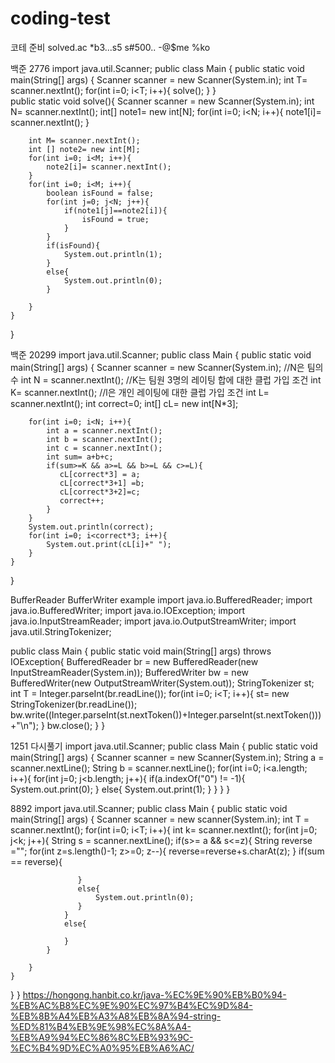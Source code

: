 # coding-test
코테 준비
solved.ac
*b3...s5 s#500.. -@$me %ko


백준 2776
import java.util.Scanner;
public class Main
{
	public static void main(String[] args) {
		Scanner scanner = new Scanner(System.in);
		int T= scanner.nextInt();
		for(int i=0; i<T; i++){
		    solve();
		}
	}	
	public static void solve(){
	    Scanner scanner = new Scanner(System.in);
	    int N= scanner.nextInt();
	    int[] note1= new int[N];
	    for(int i=0; i<N; i++){
	        note1[i]= scanner.nextInt();
	    }
	    
	    int M= scanner.nextInt();
	    int [] note2= new int[M];
	    for(int i=0; i<M; i++){
	        note2[i]= scanner.nextInt();
	    }
	    for(int i=0; i<M; i++){
	        boolean isFound = false;
	        for(int j=0; j<N; j++){
	            if(note1[j]==note2[i]){
	                isFound = true;
	            }
	        }
	        if(isFound){
	            System.out.println(1);
	        }
	        else{
	            System.out.println(0);
	        }
	    
	    }
	}
	
}

백준 20299
import java.util.Scanner;
public class Main
{
	public static void main(String[] args) {
		Scanner scanner = new Scanner(System.in);
		//N은 팀의 수
		int N = scanner.nextInt();
	    //K는 팀원 3명의 레이팅 합에 대한 클럽 가입 조건
	    int K= scanner.nextInt();
	    //l은 개인 레이팅에 대한 클럽 가입 조건
	    int L= scanner.nextInt();
	    int correct=0;
	    int[] cL= new int[N*3];
	    
	    for(int i=0; i<N; i++){
	        int a = scanner.nextInt();
	        int b = scanner.nextInt();
	        int c = scanner.nextInt();
	        int sum= a+b+c;
	        if(sum>=K && a>=L && b>=L && c>=L){
	           cL[correct*3] = a;
	           cL[correct*3+1] =b;
	           cL[correct*3+2]=c;
	           correct++;
	        }
	    }
	    System.out.println(correct);
	    for(int i=0; i<correct*3; i++){
	        System.out.print(cL[i]+" ");
	    }
	}
}


BufferReader BufferWriter example
import java.io.BufferedReader;
import java.io.BufferedWriter;
import java.io.IOException;
import java.io.InputStreamReader;
import java.io.OutputStreamWriter;
import java.util.StringTokenizer;


public class Main
{
	public static void main(String[] args) throws IOException{
		BufferedReader br = new BufferedReader(new InputStreamReader(System.in));
		BufferedWriter bw = new BufferedWriter(new OutputStreamWriter(System.out));
		StringTokenizer st;
		int T = Integer.parseInt(br.readLine());
		for(int i=0; i<T; i++){
		    st= new StringTokenizer(br.readLine());
		    bw.write((Integer.parseInt(st.nextToken())+Integer.parseInt(st.nextToken()))+"\n");
		}
		bw.close();
	}
}

1251 다시풀기
import java.util.Scanner;
public class Main
{
	public static void main(String[] args) {
		Scanner scanner = new Scanner(System.in);
		String a = scanner.nextLine();
		String b = scanner.nextLine();
		for(int i=0; i<a.length; i++){
		    for(int j=0; j<b.length; j++){
		        if(a.indexOf("0") != -1){
		            System.out.print(0);
		        } else{
		            System.out.print(1);
		        }
		    }
		}
	}


 8892
 import java.util.Scanner;
public class Main
{
	public static void main(String[] args) {
		Scanner scanner = new scanner(System.in);
		int T = scanner.nextInt();
		for(int i=0; i<T; i++){
		    int k= scanner.nextInt();
		    for(int j=0; j<k; j++){
		        String s = scanner.nextLine();
		        if(s>= a && s<=z){
		           String reverse ="";
		           for(int z=s.length()-1; z>=0; z--){
		               reverse=reverse+s.charAt(z);
		           }
		           if(sum == reverse){
		               
		           }
		           else{
		               System.out.println(0);
		           }
		        }
		        else{
		            
		        }
		    }
		    
		}
	}
}
}
https://hongong.hanbit.co.kr/java-%EC%9E%90%EB%B0%94-%EB%AC%B8%EC%9E%90%EC%97%B4%EC%9D%84-%EB%8B%A4%EB%A3%A8%EB%8A%94-string-%ED%81%B4%EB%9E%98%EC%8A%A4-%EB%A9%94%EC%86%8C%EB%93%9C-%EC%B4%9D%EC%A0%95%EB%A6%AC/
